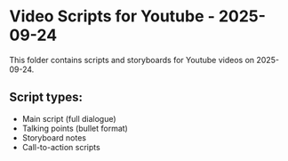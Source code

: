 # Video Scripts for Youtube - 2025-09-24

This folder contains scripts and storyboards for Youtube videos on 2025-09-24.

## Script types:
- Main script (full dialogue)
- Talking points (bullet format)
- Storyboard notes
- Call-to-action scripts
